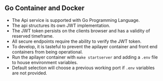## Go Container and Docker

- The Api service is supported with Go Programming Language.
- The api structures its own JWT implementation.
- The JWT token persists on the clients browser and has a validity of reserved timeframe.
- All secure endpoints require the ability to verify the JWT token.
- To develop, it is tasteful to prevent the apilayer container and front end containers from being operational.
- Run the apilayer container with `make startserver` and adding a `.env` file to house environment variables.
- Default selection will choose a previous working port if `.env` variables are not provided.
